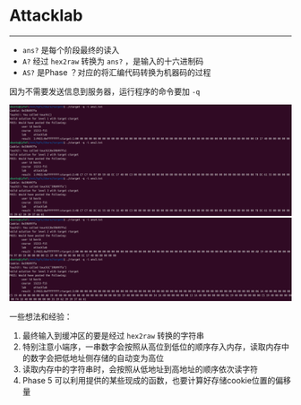 # Attacklab

------

- `ans?` 是每个阶段最终的读入
- `A?` 经过 `hex2raw` 转换为 `ans?` ，是输入的十六进制码
- `AS?` 是Phase ？对应的将汇编代码转换为机器码的过程



因为不需要发送信息到服务器，运行程序的命令要加 `-q`

<img src="../images/attacklab1.png" alt="attacklab1"  />

<img src="../images/attacklab2.png" alt="attacklab2"  />

一些想法和经验：

1.  最终输入到缓冲区的要是经过 `hex2raw` 转换的字符串
2. 特别注意小端序，一串数字会按照从高位到低位的顺序存入内存，读取内存中的数字会把低地址侧存储的自动变为高位
3. 读取内存中的字符串时，会按照从低地址到高地址的顺序依次读字符
4. Phase 5 可以利用提供的某些现成的函数，也要计算好存储cookie位置的偏移量


